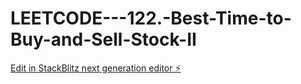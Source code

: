 # LEETCODE---122.-Best-Time-to-Buy-and-Sell-Stock-II

[Edit in StackBlitz next generation editor ⚡️](https://stackblitz.com/~/github.com/sspinit88/LEETCODE---122.-Best-Time-to-Buy-and-Sell-Stock-II)